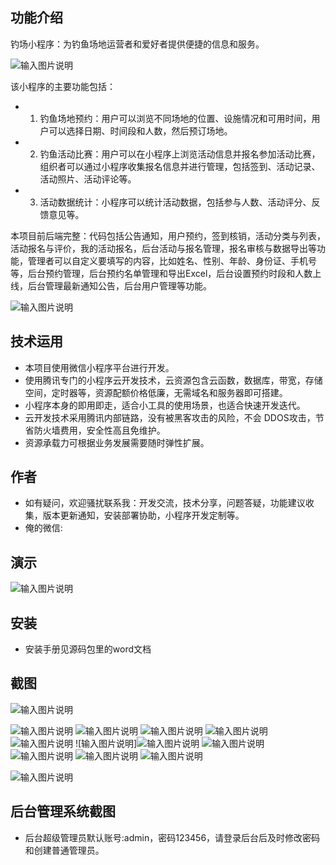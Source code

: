 ## 功能介绍 

钓场小程序：为钓鱼场地运营者和爱好者提供便捷的信息和服务。 

![输入图片说明](demo/%E4%BA%8C%E7%BB%B4%E7%A0%81.png)

该小程序的主要功能包括： 
- 1. 钓鱼场地预约：用户可以浏览不同场地的位置、设施情况和可用时间，用户可以选择日期、时间段和人数，然后预订场地。 
- 2. 钓鱼活动比赛：用户可以在小程序上浏览活动信息并报名参加活动比赛，组织者可以通过小程序收集报名信息并进行管理，包括签到、活动记录、活动照片、活动评论等。
- 3. 活动数据统计：小程序可以统计活动数据，包括参与人数、活动评分、反馈意见等。  

本项目前后端完整：代码包括公告通知，用户预约，签到核销，活动分类与列表，活动报名与评价，我的活动报名，后台活动与报名管理，报名审核与数据导出等功能，管理者可以自定义要填写的内容，比如姓名、性别、年龄、身份证、手机号等，后台预约管理，后台预约名单管理和导出Excel，后台设置预约时段和人数上线，后台管理最新通知公告，后台用户管理等功能。

 
![输入图片说明](demo/%E9%92%93%E5%9C%BA%20(2).jpg)


## 技术运用
- 本项目使用微信小程序平台进行开发。
- 使用腾讯专门的小程序云开发技术，云资源包含云函数，数据库，带宽，存储空间，定时器等，资源配额价格低廉，无需域名和服务器即可搭建。
- 小程序本身的即用即走，适合小工具的使用场景，也适合快速开发迭代。
- 云开发技术采用腾讯内部链路，没有被黑客攻击的风险，不会 DDOS攻击，节省防火墙费用，安全性高且免维护。
- 资源承载力可根据业务发展需要随时弹性扩展。  



## 作者
- 如有疑问，欢迎骚扰联系我：开发交流，技术分享，问题答疑，功能建议收集，版本更新通知，安装部署协助，小程序开发定制等。
- 俺的微信: 
 



## 演示 

 ![输入图片说明](demo/%E4%BA%8C%E7%BB%B4%E7%A0%81.png)

## 安装

- 安装手册见源码包里的word文档
 




## 截图

![输入图片说明](demo/0%E9%A6%96%E9%A1%B5.png)

![输入图片说明](demo/1%E5%AE%9D%E5%85%B8.png)
![输入图片说明](demo/2%E6%97%A5%E5%8E%86.png)
![输入图片说明](demo/3%E9%92%93%E5%9C%BA%E9%A2%84%E7%BA%A6.png)
 ![输入图片说明](demo/4%E9%A2%84%E7%BA%A6.png)
![输入图片说明](demo/5%E9%A2%84%E7%BA%A6.png)
![输入图片说明]![输入图片说明](demo/7%E6%88%91%E7%9A%84%E9%A2%84%E7%BA%A6%E8%AF%A6%E6%83%85.png)
![输入图片说明](demo/8%E6%B4%BB%E5%8A%A8.png)
![输入图片说明](demo/9%E6%B4%BB%E5%8A%A8%E8%AF%A6%E6%83%85.png)
![输入图片说明](demo/10%E6%B4%BB%E5%8A%A8%E6%8A%A5%E5%90%8D.png)
![输入图片说明](demo/11%E6%88%91%E7%9A%84%E6%B4%BB%E5%8A%A8%E6%8A%A5%E5%90%8D.png)


![输入图片说明](demo/12%E6%88%91%E7%9A%84.png)

## 后台管理系统截图 
- 后台超级管理员默认账号:admin，密码123456，请登录后台后及时修改密码和创建普通管理员。









